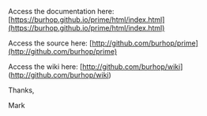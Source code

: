 Access the documentation here:   [https://burhop.github.io/prime/html/index.html](https://burhop.github.io/prime/html/index.html)

Access the source here:  [http://github.com/burhop/prime](http://github.com/burhop/prime)

Access the wiki here:  [http://github.com/burhop/wiki]  (http://github.com/burhop/wiki)

Thanks,

Mark

